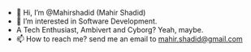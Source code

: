 - 👋 Hi, I’m @Mahirshadid (Mahir Shadid)
- 👀 I’m interested in Software Development.
- A Tech Enthusiast, Ambivert and Cyborg? Yeah, maybe.
- 📫 How to reach me? send me an email to mahir.shadid@gmail.com
